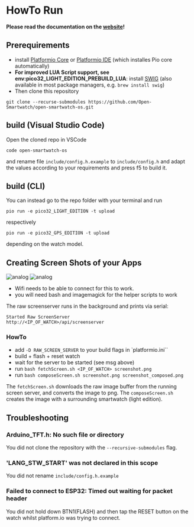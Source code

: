 # HowTo Run

**Please read the documentation on the [website](https://open-smartwatch.github.io/resources/firmware/)!**

## Prerequirements

* install [Platformio Core](https://docs.platformio.org/en/latest/core/installation.html) or [Platformio IDE](https://docs.platformio.org/en/latest/integration/ide/vscode.html#ide-vscode) (which installes Pio core automatically)
* **For improved LUA Script support, see env:pico32_LIGHT_EDITION_PREBUILD_LUA**: install [SWIG](http://www.swig.org/Doc4.0/SWIGDocumentation.html#Preface_installation) (also available in most package managers, e.g. `brew install swig`)
* Then clone this repository

```
git clone --recurse-submodules https://github.com/Open-Smartwatch/open-smartwatch-os.git
```

## build (Visual Studio Code)

Open the cloned repo in VSCode

```
code open-smartwatch-os
```

and rename file `include/config.h.example` to `include/config.h` and adapt the values according to your requirements and press f5 to build it.

## build (CLI)

You can instead go to the repo folder with your terminal and run

```
pio run -e pico32_LIGHT_EDITION -t upload
```

respectively

```
pio run -e pico32_GPS_EDITION -t upload
```

depending on the watch model.

## Creating Screen Shots of your Apps

![analog](./watchface_analog_osw.png)
![analog](./watchface_digital_osw.png)

* Wifi needs to be able to connect for this to work.
* you will need bash and imagemagick for the helper scripts to work

The raw screenserver runs in the background and prints via serial:

```
Started Raw ScreenServer
http://<IP_OF_WATCH>/api/screenserver
```

### HowTo

 * add `-D RAW_SCREEN_SERVER` to your build flags in `platformio.ini``
 * build + flash + reset watch
 * wait for the server to be started (see msg above)
 * run `bash fetchScreen.sh <IP_OF_WATCH> screenshot.png`
 * run `bash composeScreen.sh screenshot.png screenshot_composed.png`

The `fetchScreen.sh` downloads the raw image buffer from the running screen server, and converts the image to png. The `composeScreen.sh` creates the image with a surrounding smartwatch (light edition).

## Troubleshooting
### Arduino_TFT.h: No such file or directory

You did not clone the repository with the `--recursive-submodules` flag.

### 'LANG_STW_START' was not declared in this scope

You did not rename `include/config.h.example`

### Failed to connect to ESP32: Timed out waiting for packet header

You did not hold down BTN1(FLASH) and then tap the RESET button on the watch whilst platform.io was trying to connect.
